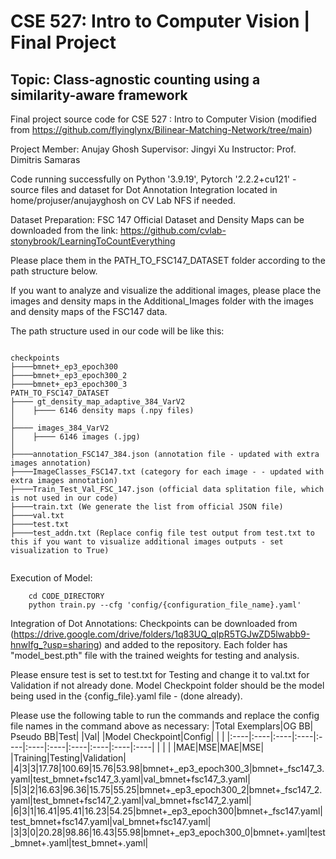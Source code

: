 # CSE 527: Intro to Computer Vision | Final Project
## Topic: Class-agnostic counting using a similarity-aware framework
Final project source code for CSE 527 : Intro to Computer Vision (modified from https://github.com/flyinglynx/Bilinear-Matching-Network/tree/main)

Project Member: Anujay Ghosh
Supervisor: Jingyi Xu
Instructor: Prof. Dimitris Samaras

Code running successfully on Python '3.9.19', Pytorch '2.2.2+cu121' - source files and dataset for Dot Annotation Integration located in home/projuser/anujayghosh on CV Lab NFS if needed.

Dataset Preparation:
FSC 147 Official Dataset and Density Maps can be downloaded from the link: https://github.com/cvlab-stonybrook/LearningToCountEverything 

Please place them in the PATH_TO_FSC147_DATASET folder according to the path structure below.

If you want to analyze and visualize the additional images, please place the images and density maps in the Additional_Images folder with the images and density maps of the FSC147 data.

The path structure used in our code will be like this:
````

checkpoints
├────bmnet+_ep3_epoch300
├────bmnet+_ep3_epoch300_2
├────bmnet+_ep3_epoch300_3
PATH_TO_FSC147_DATASET
├──── gt_density_map_adaptive_384_VarV2
│    ├──── 6146 density maps (.npy files)
│    
├──── images_384_VarV2
│    ├──── 6146 images (.jpg)
│ 
├────annotation_FSC147_384.json (annotation file - updated with extra images annotation)
├────ImageClasses_FSC147.txt (category for each image - - updated with extra images annotation)
├────Train_Test_Val_FSC_147.json (official data splitation file, which is not used in our code)
├────train.txt (We generate the list from official JSON file)
├────val.txt
├────test.txt
├────test_addn.txt (Replace config file test output from test.txt to this if you want to visualize additional images outputs - set visualization to True)


````

Execution of Model: 
````
    cd CODE_DIRECTORY
    python train.py --cfg 'config/{configuration_file_name}.yaml'
````

Integration of Dot Annotations:
Checkpoints can be downloaded from (https://drive.google.com/drive/folders/1q83UQ_qIpR5TGJwZD5lwabb9-hnwIfg_?usp=sharing) and added to the repository. Each folder has "model_best.pth" file with the trained weights for testing and analysis. 

Please ensure test is set to test.txt for Testing and change it to val.txt for Validation if not already done.
Model Checkpoint folder should be the model being used in the {config_file}.yaml file - (done already).

Please use the following table to run the commands and replace the config file names in the command above as necessary:
|Total Exemplars|OG BB| Pseudo BB|Test| |Val| |Model Checkpoint|Config| | |
|:----|:----|:----|:----|:----|:----|:----|:----|:----|:----|:----|
| | | |MAE|MSE|MAE|MSE| |Training|Testing|Validation|
|4|3|3|17.78|100.69|15.76|53.98|bmnet+_ep3_epoch300_3|bmnet+_fsc147_3.yaml|test_bmnet+fsc147_3.yaml|val_bmnet+fsc147_3.yaml|
|5|3|2|16.63|96.36|15.75|55.25|bmnet+_ep3_epoch300_2|bmnet+_fsc147_2.yaml|test_bmnet+fsc147_2.yaml|val_bmnet+fsc147_2.yaml|
|6|3|1|16.41|95.41|16.23|54.25|bmnet+_ep3_epoch300|bmnet+_fsc147.yaml|test_bmnet+fsc147.yaml|val_bmnet+fsc147.yaml|
|3|3|0|20.28|98.86|16.43|55.98|bmnet+_ep3_epoch300_0|bmnet+.yaml|test_bmnet+.yaml|test_bmnet+.yaml|


